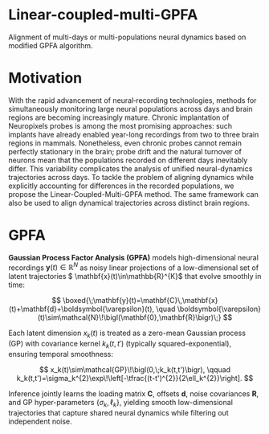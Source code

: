 # Linear-coupled-multi-GPFA
Alignment of multi-days or multi-populations neural dynamics based on modified GPFA algorithm.

# Motivation
With the rapid advancement of neural‐recording technologies, methods for simultaneously monitoring large neural populations across days and brain regions are becoming increasingly mature. Chronic implantation of Neuropixels probes is among the most promising approaches: such implants have already enabled year-long recordings from two to three brain regions in mammals. Nonetheless, even chronic probes cannot remain perfectly stationary in the brain; probe drift and the natural turnover of neurons mean that the populations recorded on different days inevitably differ. This variability complicates the analysis of unified neural-dynamics trajectories across days. To tackle the problem of aligning dynamics while explicitly accounting for differences in the recorded populations, we propose the Linear-Coupled-Multi-GPFA method. The same framework can also be used to align dynamical trajectories across distinct brain regions.

# GPFA
**Gaussian Process Factor Analysis (GPFA)** models high-dimensional neural recordings $\mathbf{y}(t)\in\mathbb{R}^{N}$ as noisy linear projections of a low-dimensional set of latent trajectories $ \mathbf{x}(t)\in\mathbb{R}^{K}$ that evolve smoothly in time:

$$
\boxed{\;\mathbf{y}(t)=\mathbf{C}\,\mathbf{x}(t)+\mathbf{d}+\boldsymbol{\varepsilon}(t), 
\quad \boldsymbol{\varepsilon}(t)\sim\mathcal{N}\!\bigl(\mathbf{0},\mathbf{R}\bigr)\;}
$$

Each latent dimension $x_k(t)$ is treated as a zero-mean Gaussian process (GP) with covariance kernel $k_k(t,t')$ (typically squared-exponential), ensuring temporal smoothness:

$$
x_k(t)\sim\mathcal{GP}\!\bigl(0,\;k_k(t,t')\bigr), \qquad k_k(t,t')=\sigma_k^{2}\exp\!\left[-\tfrac{(t-t')^{2}}{2\ell_k^{2}}\right].
$$

Inference jointly learns the loading matrix $\mathbf{C}$, offsets $\mathbf{d}$, noise covariances $\mathbf{R}$, and GP hyper-parameters $\{\sigma_k,\ell_k\}$, yielding smooth low-dimensional trajectories that capture shared neural dynamics while filtering out independent noise.
